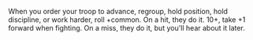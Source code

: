 When you order your troop to advance, regroup, hold position, hold discipline, or work harder, roll +common. On a hit, they do it. 10+, take +1 forward when fighting. On a miss, they do it, but you'll hear about it later.